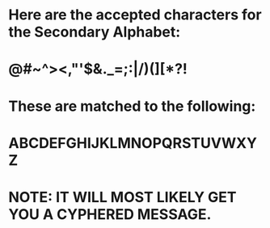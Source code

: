﻿# Here are the accepted characters for the Secondary Alphabet:

# @#~\^><,"'$&._=;:|/)(][*?!
# These are matched to the following:
# ABCDEFGHIJKLMNOPQRSTUVWXYZ

# NOTE: IT WILL MOST LIKELY GET YOU A CYPHERED MESSAGE.
